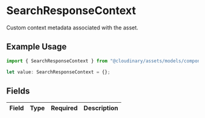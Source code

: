 # SearchResponseContext

Custom context metadata associated with the asset.

## Example Usage

```typescript
import { SearchResponseContext } from "@cloudinary/assets/models/components";

let value: SearchResponseContext = {};
```

## Fields

| Field       | Type        | Required    | Description |
| ----------- | ----------- | ----------- | ----------- |